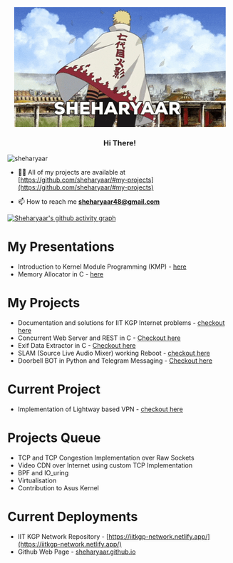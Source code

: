 <head>
  <link rel="stylesheet" href="https://cdn.jsdelivr.net/gh/devicons/devicon@v2.14.0/devicon.min.css">
</head>
<p align="center"> <img src="wall.gif" alt="wall" /></p>
<h3 align="center">Hi There!</h3>

<p align="left"> <img src="https://komarev.com/ghpvc/?username=sheharyaar&label=Profile%20views&color=0e75b6&style=flat" alt="sheharyaar" /> </p>

- 👨‍💻 All of my projects are available at [https://github.com/sheharyaar/#my-projects](https://github.com/sheharyaar/#my-projects)

- 📫 How to reach me **sheharyaar48@gmail.com**

[![Sheharyaar's github activity graph](https://activity-graph.herokuapp.com/graph?username=sheharyaar&theme=rogue)](https://github.com/sheharyaar#my-presentations)

# My Presentations
- Introduction to Kernel Module Programming (KMP) - [here](./KMP.pdf)
- Memory Allocator in C - [here](./Memory%20Allocators.pdf)

# My Projects

- Documentation and solutions for IIT KGP Internet problems - [checkout here](https://github.com/sheharyaar/iit-kgp-network)
- Concurrent Web Server and REST in C - [Checkout here](https://github.com/sheharyaar/web-server-in-c)
- Exif Data Extractor in C - [Checkout here](https://github.com/sheharyaar/exif-data-extractor)
- SLAM (Source Live Audio Mixer) working Reboot - [checkout here](https://github.com/sheharyaar/SLAM-Reboot/)
- Doorbell BOT in Python and Telegram Messaging - [Checkout here](https://github.com/sheharyaar/DoorBOT-Telegram)

# Current Project

- Implementation of Lightway based VPN - [checkout here](https://github.com/sheharyaar/lagnos-vpn)

# Projects Queue

- TCP and TCP Congestion Implementation over Raw Sockets
- Video CDN over Internet using custom TCP Implementation
- BPF and IO_uring 
- Virtualisation
- Contribution to Asus Kernel

# Current Deployments

- IIT KGP Network Repository - [https://iitkgp-network.netlify.app/](https://iitkgp-network.netlify.app/)
- Github Web Page - [sheharyaar.github.io](https://sheharyaar.github.io/)
